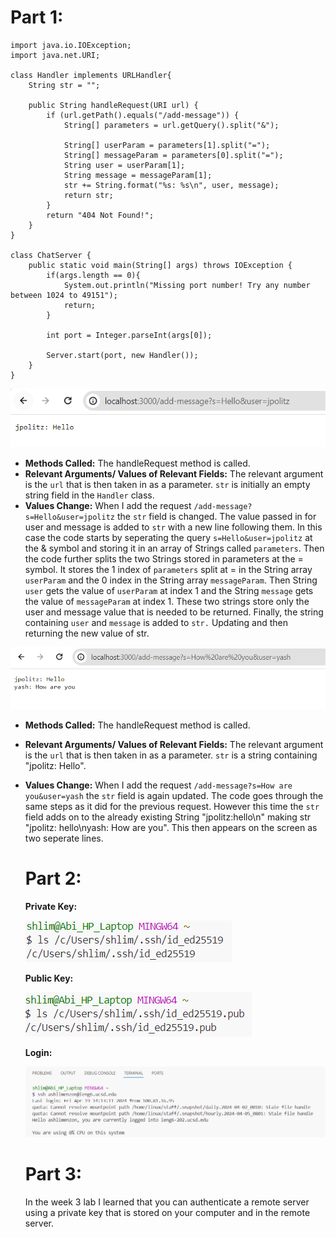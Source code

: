 # Part 1:
```
import java.io.IOException;
import java.net.URI;

class Handler implements URLHandler{
    String str = "";

    public String handleRequest(URI url) {
        if (url.getPath().equals("/add-message")) {
            String[] parameters = url.getQuery().split("&");

            String[] userParam = parameters[1].split("=");
            String[] messageParam = parameters[0].split("=");
            String user = userParam[1];
            String message = messageParam[1];
            str += String.format("%s: %s\n", user, message);
            return str;
        }
        return "404 Not Found!";
    }
}

class ChatServer {
    public static void main(String[] args) throws IOException {
        if(args.length == 0){
            System.out.println("Missing port number! Try any number between 1024 to 49151");
            return;
        }

        int port = Integer.parseInt(args[0]);

        Server.start(port, new Handler());
    }
}
```

![Image](ChatServer1.png)
- **Methods Called:** The handleRequest method is called.
- **Relevant Arguments/ Values of Relevant Fields:** The relevant argument is the `url` that is then taken in as a parameter. `str` is initially an empty string field in the `Handler` class.
- **Values Change:** When I add the request `/add-message?s=Hello&user=jpolitz` the `str` field is changed. The value passed in for user and message is added to `str` with a new line following them. In this case the code starts by seperating the query `s=Hello&user=jpolitz` at the & symbol and storing it in an array of Strings called `parameters`. Then the code further splits the two Strings stored in parameters at the = symbol. It stores the 1 index of `parameters` split at = in the String array `userParam` and the 0 index in the String array `messageParam`. Then String `user` gets the value of `userParam` at index 1 and the String `message` gets the value of `messageParam` at index 1. These two strings store only the user and message value that is needed to be returned. Finally, the string containing `user` and `message` is added to `str.` Updating and then returning the new value of str.






![Image](ChatServer.png)
- **Methods Called:** The handleRequest method is called.
- **Relevant Arguments/ Values of Relevant Fields:** The relevant argument is the `url` that is then taken in as a parameter. `str` is a string containing "jpolitz: Hello".
- **Values Change:** When I add the request `/add-message?s=How are you&user=yash` the `str` field is again updated. The code goes through the same steps as it did for the previous request. However this time the `str` field adds on to the already existing String "jpolitz:hello\n" making str "jpolitz: hello\nyash: How are you". This then appears on the screen as two seperate lines.

  # Part 2:
  **Private Key:**
  
  ![PrivateKey](privateKeyls.png)
  
  **Public Key:**
  
  ![PublicKey](publicKeyls.png)
  
  **Login:**
  
  ![Image](sshLogin.png)

  # Part 3:
  In the week 3 lab I learned that you can authenticate a remote server using a private key that is stored on your computer and in the remote server.
  
